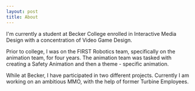 ```yaml
---
layout: post
title: About
---
```

I'm currently a student at Becker College enrolled in Interactive Media Design with a concentration of Video Game Design.

Prior to college, I was on the FIRST Robotics team, specifically on the animation team, for four years. The animation team was tasked with creating a Safety Animation and then a theme - specific animation.

While at Becker, I have participated in two different projects. Currently I am working on an ambitious MMO, with the help of former Turbine Employees.
